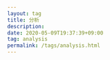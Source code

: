 ```yaml
---
layout: tag
title: 分析
description: 
date: 2020-05-09T19:37:39+09:00
tag: analysis
permalink: /tags/analysis.html
---
```

